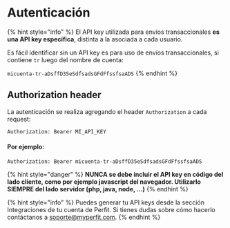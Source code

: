 # Autenticación

{% hint style="info" %}
El API key utilizada para envíos transaccionales **es una API key específica**, distinta a la asociada a cada usuario.

Es fácil identificar sin un API key es para uso de envíos transaccionales, si contiene `tr` luego del nombre de cuenta:

`micuenta-tr-aDsffD35eSdfsadsGFdFfssfsaADS`
{% endhint %}

## Authorization header 

La autenticación se realiza agregando el header `Authorization` a cada request: 

```text
Authorization: Bearer MI_API_KEY
```

#### Por ejemplo:

```text
Authorization: Bearer micuenta-tr-aDsffD35eSdfsadsGFdFfssfsaADS
```

{% hint style="danger" %}
**NUNCA se debe incluir el API key en código del lado cliente, como por ejemplo javascript del navegador. Utilizarlo SIEMPRE del lado servidor \(php, java, node, …\)**
{% endhint %}

{% hint style="info" %}
Puedes generar tu API keys desde la sección Integraciones de tu cuenta de Perfit. Si tienes dudas sobre cómo hacerlo contáctanos a [soporte@myperfit.com](mailto:soporte@myperfit.com).
{% endhint %}



